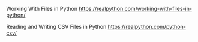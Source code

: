 
Working With Files in Python https://realpython.com/working-with-files-in-python/

Reading and Writing CSV Files in Python https://realpython.com/python-csv/
